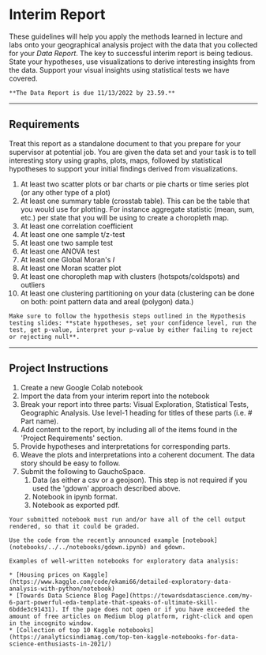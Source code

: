 # Interim Report

These guidelines will help you apply the methods learned in lecture and labs onto your geographical analysis project with the data that you collected for your *Data Report*. The key to successful interim report is being tedious. State your hypotheses, use visualizations to derive interesting insights from the data. Support your visual insights using statistical tests we have covered. 

````{warning}
**The Data Report is due 11/13/2022 by 23.59.** 
````

---

## Requirements 

Treat this report as a standalone document to that you prepare for your supervisor at potential job. You are given the data set and your task is to tell interesting story using graphs, plots, maps, followed by statistical hypotheses to support your initial findings derived from visualizations. 

1. At least two scatter plots or bar charts or pie charts or time series plot (or any other type of a plot)
2. At least one summary table (crosstab table). This can be the table that you would use for plotting. For instance aggregate statistic (mean, sum, etc.) per state that you will be using to create a choropleth map. 
3. At least one correlation coefficient 
4. At least one one sample t/z-test
5. At least one two sample test 
6. At least one ANOVA test 
7. At least one Global Moran's $I$ 
8. At least one Moran scatter plot 
9. At least one choropleth map with clusters (hotspots/coldspots) and outliers
10. At least one clustering partitioning on your data (clustering can be done on both: point pattern data and areal (polygon) data.)

````{important}
Make sure to follow the hypothesis steps outlined in the Hypothesis testing slides: **state hypotheses, set your confidence level, run the test, get p-value, interpret your p-value by either failing to reject or rejecting null**.
````

--- 

## Project Instructions 

1. Create a new Google Colab notebook 
2. Import the data from your interim report into the notebook 
3. Break your report into three parts: Visual Exploration, Statistical Tests, Geographic Analysis. Use level-1 heading for titles of these parts (i.e. \# Part name). 
4. Add content to the report, by including all of the items found in the 'Project Requirements' section. 
5. Provide hypotheses and interpretations for corresponding parts. 
6. Weave the plots and interpretations into a coherent document. The data story should be easy to follow. 
7. Submit the following to GauchoSpace. 
   1. Data (as either a csv or a geojson). This step is not required if you used the 'gdown' approach described above. 
   2. Notebook in ipynb format.
   3. Notebook as exported pdf. 

````{caution}
Your submitted notebook must run and/or have all of the cell output rendered, so that it could be graded. 
````

````{tip}
Use the code from the recently announced example [notebook](notebooks/../../notebooks/gdown.ipynb) and gdown.
````
````{tip}
Examples of well-written notebooks for exploratory data analysis: 

* [Housing prices on Kaggle](https://www.kaggle.com/code/ekami66/detailed-exploratory-data-analysis-with-python/notebook)
* [Towards Data Science Blog Page](https://towardsdatascience.com/my-6-part-powerful-eda-template-that-speaks-of-ultimate-skill-6bdde3c91431). If the page does not open or if you have exceeded the amount of free articles on Medium blog platform, right-click and open in the incognito window. 
* [Collection of top 10 Kaggle notebooks](https://analyticsindiamag.com/top-ten-kaggle-notebooks-for-data-science-enthusiasts-in-2021/)
````